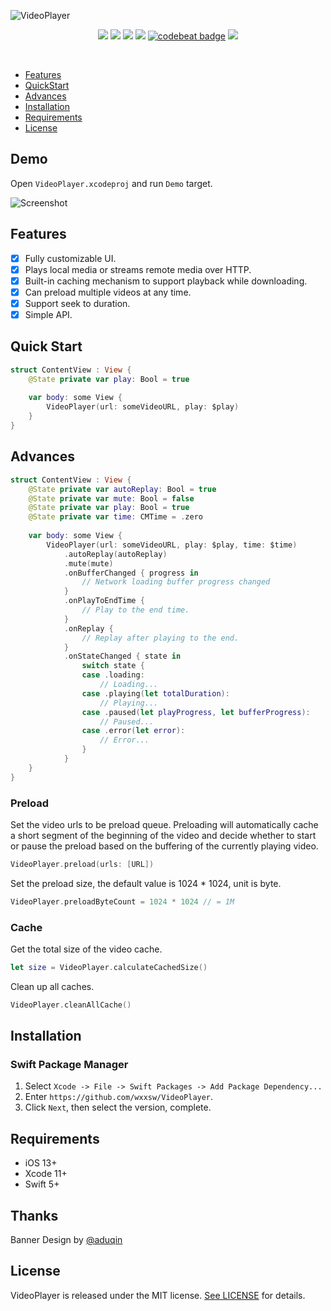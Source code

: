 ![VideoPlayer](https://github.com/wxxsw/VideoPlayer/blob/master/Images/logo.png)

<p align="center">
<a href="https://developer.apple.com/swift"><img src="https://img.shields.io/badge/language-Swift%205-f48041.svg?style=flat"></a>
<a href="https://developer.apple.com/swiftui"><img src="https://img.shields.io/badge/framework-SwiftUI-blue.svg?style=flat"></a>
<a href="https://developer.apple.com/ios"><img src="https://img.shields.io/badge/platform-iOS%2013%2b-blue.svg?style=flat"></a>
<a href="https://github.com/apple/swift-package-manager"><img src="https://img.shields.io/badge/SPM-compatible-4BC51D.svg?style=flat"></a>
<a href="https://codebeat.co/projects/github-com-wxxsw-videoplayer-master"><img alt="codebeat badge" src="https://codebeat.co/badges/030d7cd9-f1ed-46b0-b6cc-90928ef7c941" /></a>
<a href="https://github.com/wxxsw/VideoPlayer/blob/master/LICENSE"><img src="http://img.shields.io/badge/license-MIT-lightgrey.svg?style=flat"></a>
</p>
<br/>

- [Features](#features)
- [QuickStart](#quick-start)
- [Advances](#advances)
- [Installation](#installation)
- [Requirements](#requirements)
- [License](#license)


## Demo

Open `VideoPlayer.xcodeproj` and run `Demo` target.

![Screenshot](https://github.com/wxxsw/VideoPlayer/blob/master/Images/screenshot.png)

## Features

- [x] Fully customizable UI.
- [x] Plays local media or streams remote media over HTTP.
- [x] Built-in caching mechanism to support playback while downloading.
- [x] Can preload multiple videos at any time.
- [x] Support seek to duration.
- [x] Simple API.

## Quick Start

```swift
struct ContentView : View {
    @State private var play: Bool = true
    
    var body: some View {
        VideoPlayer(url: someVideoURL, play: $play)
    }
}
```

## Advances

```swift
struct ContentView : View {  
    @State private var autoReplay: Bool = true 
    @State private var mute: Bool = false      
    @State private var play: Bool = true       
    @State private var time: CMTime = .zero  
    
    var body: some View {
        VideoPlayer(url: someVideoURL, play: $play, time: $time)
            .autoReplay(autoReplay)
            .mute(mute)
            .onBufferChanged { progress in
                // Network loading buffer progress changed
            }
            .onPlayToEndTime { 
                // Play to the end time.
            }
            .onReplay { 
                // Replay after playing to the end. 
            }
            .onStateChanged { state in 
                switch state {
                case .loading:
                    // Loading...
                case .playing(let totalDuration):
                    // Playing...
                case .paused(let playProgress, let bufferProgress):
                    // Paused...
                case .error(let error):
                    // Error...
                }
            }
    }
}
```

### Preload

Set the video urls to be preload queue. Preloading will automatically cache a short segment of the beginning of the video and decide whether to start or pause the preload based on the buffering of the currently playing video.
```swift
VideoPlayer.preload(urls: [URL])
```

Set the preload size, the default value is 1024 * 1024, unit is byte.
```swift
VideoPlayer.preloadByteCount = 1024 * 1024 // = 1M
```

### Cache

Get the total size of the video cache.
```swift
let size = VideoPlayer.calculateCachedSize()
```

Clean up all caches.
```swift
VideoPlayer.cleanAllCache()
```

## Installation

### Swift Package Manager

1. Select `Xcode -> File -> Swift Packages -> Add Package Dependency...` 
2. Enter `https://github.com/wxxsw/VideoPlayer`.
3. Click `Next`, then select the version, complete.

## Requirements

- iOS 13+
- Xcode 11+
- Swift 5+

## Thanks

Banner Design by [@aduqin](https://dribbble.com/aduqin)

## License

VideoPlayer is released under the MIT license. [See LICENSE](https://github.com/wxxsw/VideoPlayer/blob/master/LICENSE) for details.

